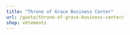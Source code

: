 ```yaml
---
title: "Throne of Grace Business Center"
url: /ganta/throne-of-grace-business-center/
shop: vêtements
---
```

